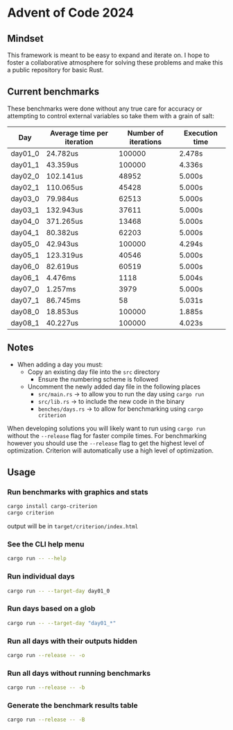 # Advent of Code 2024

## Mindset

This framework is meant to be easy to expand and iterate on. I hope to foster a collaborative atmosphere for solving these problems and make this a public repository for basic Rust.

## Current benchmarks

These benchmarks were done without any true care for accuracy or attempting to control external variables so take them with a grain of salt:

|   Day   | Average time per iteration | Number of iterations | Execution time |
| ------- | -------------------------- | -------------------- | -------------- |
| day01_0 |                   24.782us |               100000 |         2.478s |
| day01_1 |                   43.359us |               100000 |         4.336s |
| day02_0 |                  102.141us |                48952 |         5.000s |
| day02_1 |                  110.065us |                45428 |         5.000s |
| day03_0 |                   79.984us |                62513 |         5.000s |
| day03_1 |                  132.943us |                37611 |         5.000s |
| day04_0 |                  371.265us |                13468 |         5.000s |
| day04_1 |                   80.382us |                62203 |         5.000s |
| day05_0 |                   42.943us |               100000 |         4.294s |
| day05_1 |                  123.319us |                40546 |         5.000s |
| day06_0 |                   82.619us |                60519 |         5.000s |
| day06_1 |                    4.476ms |                 1118 |         5.004s |
| day07_0 |                    1.257ms |                 3979 |         5.000s |
| day07_1 |                   86.745ms |                   58 |         5.031s |
| day08_0 |                   18.853us |               100000 |         1.885s |
| day08_1 |                   40.227us |               100000 |         4.023s |

## Notes

- When adding a day you must:
  - Copy an existing day file into the `src` directory
    - Ensure the numbering scheme is followed
  - Uncomment the newly added day file in the following places
    - `src/main.rs` -> to allow you to run the day using `cargo run`
    - `src/lib.rs` -> to include the new code in the binary
    - `benches/days.rs` -> to allow for benchmarking using `cargo criterion`

When developing solutions you will likely want to run using `cargo run` without the `--release` flag for faster compile times. For benchmarking however you should use the `--release` flag to get the highest level of optimization. Criterion will automatically use a high level of optimization.

## Usage
### Run benchmarks with graphics and stats
``` bash
cargo install cargo-criterion
cargo criterion
```
output will be in `target/criterion/index.html`

### See the CLI help menu
``` bash
cargo run -- --help
```

### Run individual days
``` bash
cargo run -- --target-day day01_0
```

### Run days based on a glob
``` bash
cargo run -- --target-day "day01_*"
```

### Run all days with their outputs hidden
``` bash
cargo run --release -- -o
```

### Run all days without running benchmarks
``` bash
cargo run --release -- -b
```

### Generate the benchmark results table
``` bash
cargo run --release -- -B
```
